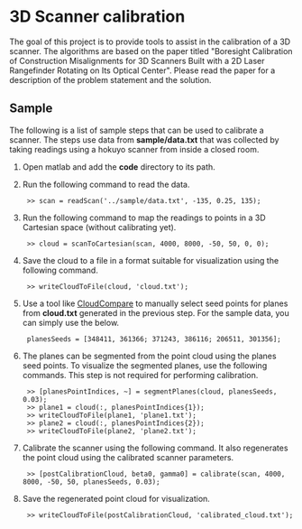 # 3D Scanner calibration
The goal of this project is to provide tools to assist in the calibration of a 3D scanner. The algorithms are based on the paper titled "Boresight Calibration of Construction Misalignments for 3D Scanners Built with a 2D Laser Rangefinder Rotating on Its Optical Center". Please read the paper for a description of the problem statement and the solution.

## Sample

The following is a list of sample steps that can be used to calibrate a scanner. The steps use data from **sample/data.txt** that was collected by taking readings using a hokuyo scanner from inside a closed room.

1. Open matlab and add the **code** directory to its path.
2. Run the following command to read the data.

        >> scan = readScan('../sample/data.txt', -135, 0.25, 135);
3. Run the following command to map the readings to points in a 3D Cartesian space (without calibrating yet).

        >> cloud = scanToCartesian(scan, 4000, 8000, -50, 50, 0, 0);
4. Save the cloud to a file in a format suitable for visualization using the following command.

        >> writeCloudToFile(cloud, 'cloud.txt');
5. Use a tool like [CloudCompare](http://www.danielgm.net/cc/) to manually select seed points for planes from **cloud.txt** generated in the previous step. For the sample data, you can simply use the below.

        planesSeeds = [348411, 361366; 371243, 386116; 206511, 301356];
6. The planes can be segmented from the point cloud using the planes seed points. To visualize the segmented planes, use the following commands. This step is not required for performing calibration.

        >> [planesPointIndices, ~] = segmentPlanes(cloud, planesSeeds, 0.03);
        >> plane1 = cloud(:, planesPointIndices{1});
        >> writeCloudToFile(plane1, 'plane1.txt');
        >> plane2 = cloud(:, planesPointIndices{2});
        >> writeCloudToFile(plane2, 'plane2.txt');
7. Calibrate the scanner using the following command. It also regenerates the point cloud using the calibrated scanner parameters.

        >> [postCalibrationCloud, beta0, gamma0] = calibrate(scan, 4000, 8000, -50, 50, planesSeeds, 0.03);
8. Save the regenerated point cloud for visualization.

        >> writeCloudToFile(postCalibrationCloud, 'calibrated_cloud.txt');
